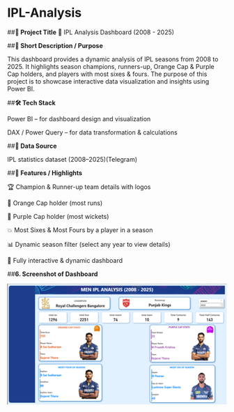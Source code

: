 # IPL-Analysis
##**📌 Project Title**
🏏 IPL Analysis Dashboard (2008 - 2025)

##**📖 Short Description / Purpose**

This dashboard provides a dynamic analysis of IPL seasons from 2008 to 2025.
It highlights season champions, runners-up, Orange Cap & Purple Cap holders, and players with most sixes & fours.
The purpose of this project is to showcase interactive data visualization and insights using Power BI.

##**🛠 Tech Stack**

Power BI – for dashboard design and visualization

DAX / Power Query – for data transformation & calculations

##**📂 Data Source**

IPL statistics dataset (2008–2025)(Telegram)

##**🌟 Features / Highlights**

🏆 Champion & Runner-up team details with logos

🎯 Orange Cap holder (most runs)

🎯 Purple Cap holder (most wickets)

💥 Most Sixes & Most Fours by a player in a season

📊 Dynamic season filter (select any year to view details)

🔄 Fully interactive & dynamic dashboard

##**6. Screenshot of Dashboard**

![IPL Dashboard](https://github.com/vishalbundela/IPL-Analysis/blob/main/DashboardOf_IPLAnalysis.png)
